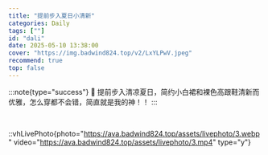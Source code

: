 ```yaml
---
title: "提前步入夏日小清新"
categories: Daily
tags: [""]
id: "dali"
date: 2025-05-10 13:38:00
cover: "https://img.badwind824.top/v2/LxYLPwV.jpeg"
recommend: true
top: false
---
```


:::note{type="success"}
🥝 提前步入清凉夏日，简约小白裙和裸色高跟鞋清新而优雅，怎么穿都不会错，简直就是我的神！！
:::

<section class="vh-node vh-picture">
<img alt="" src="http://cdnjson.com/images/2025/05/10/981b1c400e3cdf1550da1417849943ad.png" data-vh-lz-src="http://cdnjson.com/images/2025/05/10/981b1c400e3cdf1550da1417849943ad.png" class="vh-article-img entered loaded" data-ll-status="loaded"> 
<img alt="" src="http://cdnjson.com/images/2025/05/10/6c8aa42af4a3c9a18c0f4de20eb6efa1.png" data-vh-lz-src="http://cdnjson.com/images/2025/05/10/6c8aa42af4a3c9a18c0f4de20eb6efa1.png" class="vh-article-img entered loaded" data-ll-status="loaded"> 
<img alt="" src="http://cdnjson.com/images/2025/05/10/82e263f6c70cc8e0ef4b7ff83a656b5d.png" data-vh-lz-src="http://cdnjson.com/images/2025/05/10/82e263f6c70cc8e0ef4b7ff83a656b5d.png" class="vh-article-img entered loaded" data-ll-status="loaded"> 
<img alt="" src="http://cdnjson.com/images/2025/05/10/d1a4c429990f83ef6e52a0600f6db7b9.pnghttp://cdnjson.com/images/2025/05/10/d1a4c429990f83ef6e52a0600f6db7b9.png" data-vh-lz-src="http://cdnjson.com/images/2025/05/10/d1a4c429990f83ef6e52a0600f6db7b9.pnghttp://cdnjson.com/images/2025/05/10/d1a4c429990f83ef6e52a0600f6db7b9.png" class="vh-article-img entered loaded" data-ll-status="loaded">


</section>

::vhLivePhoto{photo="https://ava.badwind824.top/assets/livephoto/3.webp" video="https://ava.badwind824.top/assets/livephoto/3.mp4" type="y"}